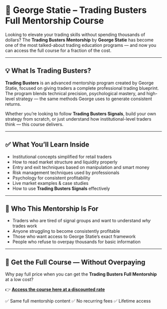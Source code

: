 
# 🚀 George Statie – Trading Busters Full Mentorship Course

Looking to elevate your trading skills without spending thousands of dollars?
The **Trading Busters Mentorship** by **George Statie** has become one of the most talked-about trading education programs — and now you can access the full course for a fraction of the cost.

---

## 💡 What Is Trading Busters?

**Trading Busters** is an advanced mentorship program created by George Statie, focused on giving traders a complete professional trading blueprint. The program blends technical precision, psychological mastery, and high-level strategy — the same methods George uses to generate consistent returns.

Whether you’re looking to follow **Trading Busters Signals**, build your own strategy from scratch, or just understand how institutional-level traders think — this course delivers.

---

## ✅ What You’ll Learn Inside

* Institutional concepts simplified for retail traders
* How to read market structure and liquidity properly
* Entry and exit techniques based on manipulation and smart money
* Risk management techniques used by professionals
* Psychology for consistent profitability
* Live market examples & case studies
* How to use **Trading Busters Signals** effectively

---

## 🧠 Who This Mentorship Is For

* Traders who are tired of signal groups and want to understand *why* trades work
* Anyone struggling to become consistently profitable
* Those who want access to George Statie’s exact framework
* People who refuse to overpay thousands for basic information

---

## 🎁 Get the Full Course — Without Overpaying

Why pay full price when you can get the **Trading Busters Full Mentorship** at a low cost?

👉 [**Access the course here at a discounted rate**](https://wsotradingcourses.com/product/george-statie-trading-busters-full-mentorship-course/)

✅ Same full mentorship content
✅ No recurring fees
✅ Lifetime access
